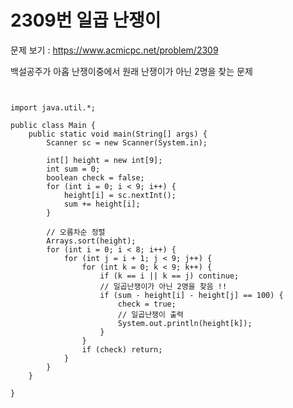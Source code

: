 # 2309번 일곱 난쟁이 

문제 보기 : <https://www.acmicpc.net/problem/2309>

백설공주가 아홉 난쟁이중에서 원래 난쟁이가 아닌 2명을 찾는 문제 

<pre><code>

import java.util.*;

public class Main {
    public static void main(String[] args) {
        Scanner sc = new Scanner(System.in);

        int[] height = new int[9];
        int sum = 0;
        boolean check = false;
        for (int i = 0; i < 9; i++) {
            height[i] = sc.nextInt();
            sum += height[i];
        }

        // 오름차순 정렬
        Arrays.sort(height);
        for (int i = 0; i < 8; i++) {
            for (int j = i + 1; j < 9; j++) {
                for (int k = 0; k < 9; k++) {
                    if (k == i || k == j) continue;
                    // 일곱난쟁이가 아닌 2명을 찾음 !!
                    if (sum - height[i] - height[j] == 100) {
                        check = true;
                        // 일곱난쟁이 출력
                        System.out.println(height[k]);
                    }
                }
                if (check) return;
            }
        }
    }

}

</code></pre>